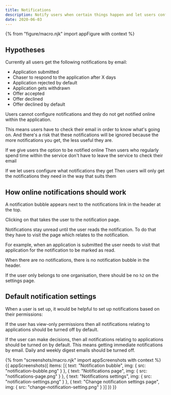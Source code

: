```yaml
---
title: Notifications
description: Notify users when certain things happen and let users configure what notifications they receive
date: 2020-06-03
---
```


{% from "figure/macro.njk" import appFigure with context %}

## Hypotheses

Currently all users get the following notifications by email:

- Application submitted
- Chaser to respond to the application after X days
- Application rejected by default
- Application gets withdrawn
- Offer accepted
- Offer declined
- Offer declined by default

Users cannot configure notifications and they do not get notified online within the application.

This means users have to check their email in order to know what's going on. And there's a risk that these notifications will be ignored because the more notifications you get, the less useful they are.

If we give users the option to be notified online
Then users who regularly spend time within the service don't have to leave the service to check their email

If we let users configure what notifications they get
Then users will only get the notifications they need in the way that suits them

## How online notifications should work

A notification bubble appears next to the notifications link in the header at the top.

Clicking on that takes the user to the notification page.

Notifications stay unread until the user reads the notification. To do that they have to visit the page which relates to the notification.

For example, when an application is submitted the user needs to visit that application for the notification to be marked as read.

When there are no notifications, there is no notification bubble in the header.

If the user only belongs to one organisation, there should be no `h2` on the settings page.

## Default notification settings

When a user is set up, it would be helpful to set up notifications based on their permissions:

If the user has view-only permissions then all notifications relating to applications should be turned off by default.

If the user can make decisions, then all notifications relating to applications should be turned on by default. This means getting immediate notifications by email. Daily and weekly digest emails should be turned off.

{% from "screenshots/macro.njk" import appScreenshots with context %}
{{ appScreenshots({
  items: [{
    text: "Notification bubble",
    img: {
      src: "notification-bubble.png"
    }
  }, {
    text: "Notifications page",
    img: {
      src: "notifications-page.png"
    }
  }, {
    text: "Notifications settings",
    img: {
      src: "notification-settings.png"
    }
  }, {
    text: "Change notification settings page",
    img: {
      src: "change-notification-setting.png"
    }
  }]
}) }}
